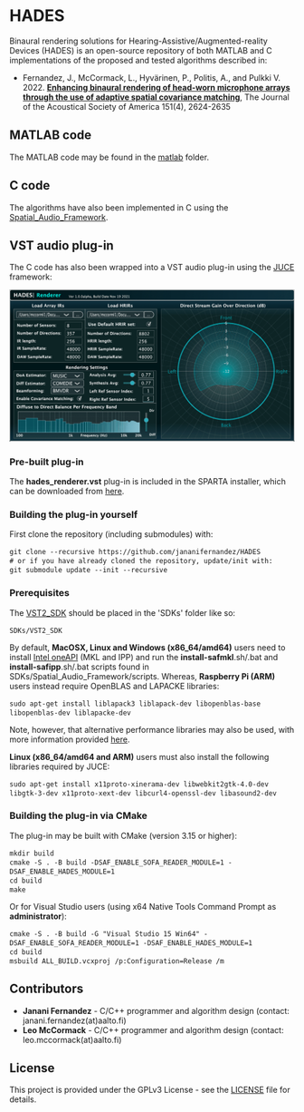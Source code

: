 # HADES

Binaural rendering solutions for Hearing-Assistive/Augmented-reality Devices (HADES) is an open-source repository of both MATLAB and C implementations of the proposed and tested algorithms described in: 
*  Fernandez, J., McCormack, L., Hyvärinen, P., Politis, A., and Pulkki V. 2022. [**Enhancing binaural rendering of head-worn microphone arrays through the use of adaptive spatial covariance matching**](https://github.com/jananifernandez/HADES/blob/master/docs/fernandez2022enhancing.pdf), The Journal of the Acoustical Society of America 151(4), 2624-2635

## MATLAB code

The MATLAB code may be found in the [matlab](matlab) folder. 

## C code

The algorithms have also been implemented in C using the [Spatial_Audio_Framework](https://github.com/leomccormack/Spatial_Audio_Framework).

## VST audio plug-in

The C code has also been wrapped into a VST audio plug-in using the [JUCE](https://github.com/WeAreROLI/JUCE/) framework:

![](HADES_Renderer_GUI.png)

### Pre-built plug-in

The **hades_renderer.vst** plug-in is included in the SPARTA installer, which can be downloaded from [here](https://github.com/leomccormack/SPARTA/releases/latest).

### Building the plug-in yourself

First clone the repository (including submodules) with:

```
git clone --recursive https://github.com/jananifernandez/HADES
# or if you have already cloned the repository, update/init with:
git submodule update --init --recursive
```

### Prerequisites 

The [VST2_SDK](https://web.archive.org/web/20181016150224/https://download.steinberg.net/sdk_downloads/vstsdk3610_11_06_2018_build_37.zip) should be placed in the 'SDKs' folder like so:
```
SDKs/VST2_SDK
```

By default, **MacOSX, Linux and Windows (x86_64/amd64)** users need to install [Intel oneAPI](https://www.intel.com/content/www/us/en/developer/tools/oneapi/base-toolkit-download.html) (MKL and IPP) and run the **install-safmkl**.sh/.bat and **install-safipp**.sh/.bat scripts found in SDKs/Spatial_Audio_Framework/scripts. Whereas, **Raspberry Pi (ARM)** users instead require OpenBLAS and LAPACKE libraries:
``` 
sudo apt-get install liblapack3 liblapack-dev libopenblas-base libopenblas-dev liblapacke-dev
```
Note, however, that alternative performance libraries may also be used, with more information provided [here](https://github.com/leomccormack/Spatial_Audio_Framework/blob/master/docs/PERFORMANCE_LIBRARY_INSTRUCTIONS.md).

**Linux (x86_64/amd64 and ARM)** users must also install the following libraries required by JUCE:

```
sudo apt-get install x11proto-xinerama-dev libwebkit2gtk-4.0-dev libgtk-3-dev x11proto-xext-dev libcurl4-openssl-dev libasound2-dev
```

### Building the plug-in via CMake 

The plug-in may be built with CMake (version 3.15 or higher):
 ```
 mkdir build
 cmake -S . -B build -DSAF_ENABLE_SOFA_READER_MODULE=1 -DSAF_ENABLE_HADES_MODULE=1
 cd build
 make
 ```
 
Or for Visual Studio users (using x64 Native Tools Command Prompt as **administrator**):
```
cmake -S . -B build -G "Visual Studio 15 Win64" -DSAF_ENABLE_SOFA_READER_MODULE=1 -DSAF_ENABLE_HADES_MODULE=1
cd build
msbuild ALL_BUILD.vcxproj /p:Configuration=Release /m
```

## Contributors 

* **Janani Fernandez** - C/C++ programmer and algorithm design (contact: janani.fernandez(at)aalto.fi)
* **Leo McCormack** - C/C++ programmer and algorithm design (contact: leo.mccormack(at)aalto.fi)

## License

This project is provided under the GPLv3 License - see the [LICENSE](LICENSE) file for details. 
